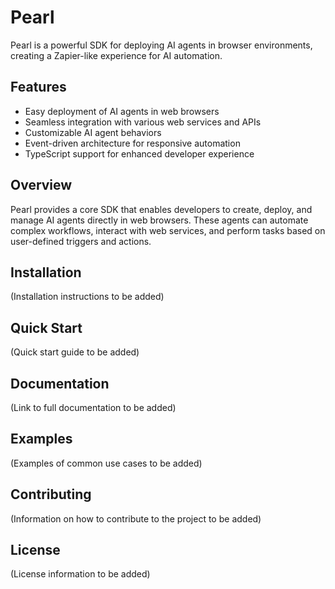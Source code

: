 # Pearl

Pearl is a powerful SDK for deploying AI agents in browser environments, creating a Zapier-like experience for AI automation.

## Features

- Easy deployment of AI agents in web browsers
- Seamless integration with various web services and APIs
- Customizable AI agent behaviors
- Event-driven architecture for responsive automation
- TypeScript support for enhanced developer experience

## Overview

Pearl provides a core SDK that enables developers to create, deploy, and manage AI agents directly in web browsers. These agents can automate complex workflows, interact with web services, and perform tasks based on user-defined triggers and actions.

## Installation

(Installation instructions to be added)

## Quick Start

(Quick start guide to be added)

## Documentation

(Link to full documentation to be added)

## Examples

(Examples of common use cases to be added)

## Contributing

(Information on how to contribute to the project to be added)

## License

(License information to be added)

